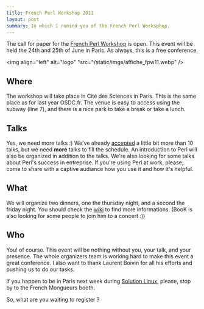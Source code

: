 ```yaml
---
title: French Perl Workshop 2011
layout: post
summary: In which I remind you of the French Perl Worksphop.
---
```


The call for paper for the [French Perl Workshop](http://journeesperl.fr/fpw2011/) is open. This event will be held the 24th and 25th of June in Paris. As always, this is a free conference.

<img align="left" alt="logo" "src="/static/imgs/affiche_fpw11.webp" />

## Where

The workshop will take place in Cité des Sciences in Paris. This is the same place as for last year OSDC.fr. The venue is easy to access using the subway (line 7), and there is a nice park to take a break or take a lunch.

## Talks

Yes, we need more talks :) We've already [accepted](http://journeesperl.fr/fpw2011/talks) a little bit more than 10 talks, but we need **more** talks to fill the schedule. An introduction to Perl will also be organized in addition to the talks. We're also looking for some talks about Perl's success in entreprise. If you're using Perl at work, please, come to share with a captive audiance how you use it and how it's helpful.

## What

We will organize two dinners, one the thursday night, and a second the friday night. You should check the [wiki](http://journeesperl.fr/fpw2011/wiki) to find more informations. (BooK is also looking for some people to join him to a concert :))

## Who

You! of course. This event will be nothing without you, your talk, and your presence. The whole organizers team is working hard to make this event a great conference. I also want to thank Laurent Boivin for all his efforts and pushing us to do our tasks.

If you happen to be in Paris next week during [Solution Linux](http://www.solutionslinux.fr/?lg=en), please, stop by to the French Mongueurs booth.

So, what are you waiting to register ?
